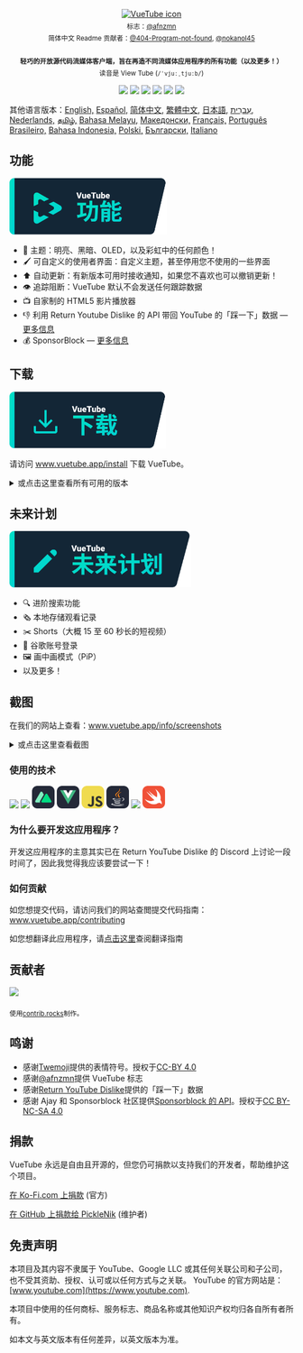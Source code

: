 <p align="center">
  <a href="https://vuetube.app/">
    <img src="https://cdn.discordapp.com/attachments/819655079447363659/990686682804264970/Group_4_6.svg" alt="VueTube icon" width="500"/>
  </a>
  </br>
  <sub>标志：<a href="https://github.com/afnzmn">@afnzmn</a></sub> </br>
  <sub>简体中文 Readme 贡献者：<a href="https://github.com/404-Program-not-found">@404-Program-not-found</a>, <a href="https://github.com/nokanol45">@nokanol45</a>
  </br>
  </br>
<strong>轻巧的开放源代码流媒体客户端，旨在再造不同流媒体应用程序的所有功能（以及更多！）</strong>
</br>
读音是 View Tube (<code>/ˈvjuːˌtjuːb/</code>)
</p>

<p align="center">
  <a href="https://github.com/VueTubeApp/VueTube/blob/main/LICENSE" alt="License"><img src="https://img.shields.io/github/license/VueTubeApp/VueTube"></img></a>
  <a href="https://github.com/VueTubeApp/VueTube/actions/workflows/ci.yml" alt="CI"><img src="https://github.com/VueTubeApp/VueTube/actions/workflows/ci.yml/badge.svg"></img></a>
  <a href="https://reddit.com/r/vuetube" alt="Reddit"><img src="https://img.shields.io/reddit/subreddit-subscribers/vuetube?label=r%2FVuetube&logo=reddit&logoColor=white"></img></a>
  <a href="https://t.me/VueTube" alt="Telegram"><img src="https://img.shields.io/endpoint?label=VueTube&url=https%3A%2F%2Ftelegram-badge-4mbpu8e0fit4.runkit.sh%2F%3Furl%3Dhttps%3A%2F%2Ft.me%2FVuetube"></img></a>
  <a href="https://discord.gg/7P8KJrdd5W" alt="Discord"><img src="https://img.shields.io/discord/946587366242533377?label=Discord&style=flat&logo=discord&logoColor=white"></img></a>
  <a href="https://twitter.com/VueTubeApp" alt="Twitter"><img src="https://img.shields.io/twitter/follow/VueTubeApp?label=Follow&style=flat&logo=twitter"></img></a>
</p>

其他语言版本：[English,](readme.md) [Español,](readme.es.md) [简体中文,](readme.zh-hans.md) [繁體中文,](readme.zh-hant.md) [日本語,](readme.ja.md) [עִברִית,](readme.he.md) [Nederlands,](readme.nl.md) [தமிழ்,](readme.ta.md) [Bahasa Melayu,](readme.ms.md) [Македонски,](readme.mk.md) [Français,](readme.fr.md) [Português Brasileiro,](readme.pt-br.md) [Bahasa Indonesia,](readme.id.md) [Polski,](readme.pl.md) [Български,](readme.bg.md) [Italiano](readme.it.md)

## 功能

<img src="./resources/readme-zh-hans/Features.zh-hans.svg" alt="VueTube icon" height="100"/>

- 🎨 主题：明亮、黑暗、OLED，以及彩虹中的任何颜色！
- 🖌️ 可自定义的使用者界面：自定义主题，甚至停用您不使用的一些界面
- ⬆️ 自动更新：有新版本可用时接收通知，如果您不喜欢也可以撤销更新！
- 👁️ 追踪阻断：VueTube 默认不会发送任何跟踪数据
- 📺 自家制的 HTML5 影片播放器
- 👎 利用 Return Youtube Dislike 的 API 带回 YouTube 的「踩一下」数据 — [更多信息](https://www.returnyoutubedislike.com/)
- 💰 SponsorBlock — [更多信息](https://sponsor.ajay.app/)

## 下载

<img src="./resources/readme-zh-hans/Install.zh-hans.svg" alt="VueTube icon" height="100"/>

请访问 www.vuetube.app/install 下载 VueTube。

<details>
  <summary>或点击这里查看所有可用的版本</summary>
<br />

### 安卓/Android

| <a href=https://nightly.link/VueTubeApp/VueTube/workflows/ci/main/android.zip><img id="im" width="200" src=./resources/getunstable.png></a> | <a href=https://github.com/VueTubeApp/VueTube/releases/download/0.2/VueTube-Canary-June-15-2022.apk><img id="im" width="200" src=./resources/getcanary.png></a> | <a href=https://vuetube.app/install><img id="im" width="200" src=./resources/getstable.png></a> |
| ------------------------------------------------------------------------------------------------------------------------------------------- | --------------------------------------------------------------------------------------------------------------------------------------------------------------- | ----------------------------------------------------------------------------------------------- |
| 有最新的功能，并且经常有更新，但 bug 也最常见。                                                                                             | bug 比 unstable 较少，功能也比 stable 稍新                                                                                                                      | 由于 VueTube 尚未完成开发，暂时未有 Stable 版本下载                                             |

### iOS

| <a href=https://nightly.link/VueTubeApp/VueTube/workflows/ci/main/iOS.zip><img id="im" width="200" src=./resources/getunstable.png></a> | <a href=https://cdn.discordapp.com/attachments/949908267855921163/972164558930198528/VueTube-Canary-May-6-2022.ipa><img id="im" width="200" src=./resources/getcanary.png></a> | <a href=https://vuetube.app/install><img id="im" width="200" src=./resources/getstable.png></a> |
| --------------------------------------------------------------------------------------------------------------------------------------- | ------------------------------------------------------------------------------------------------------------------------------------------------------------------------------ | ----------------------------------------------------------------------------------------------- |
| 有最新的功能，并且经常有更新，但 bug 也最常见。                                                                                         | bug 比 unstable 较少，功能也比 stable 稍新                                                                                                                                     | 由于 VueTube 尚未完成开发，暂时未有 Stable 版本下载                                             |

</details>

## 未来计划

<img src="./resources/readme-zh-hans/Plans.zh-hans.svg" alt="VueTube icon" height="100"/>

- 🔍 进阶搜索功能
- 🗞️ 本地存储观看记录
- ✂️ Shorts（大概 15 至 60 秒长的短视频）
- 🧑 谷歌账号登录
- 🖼️ 画中画模式（PiP）
- 以及更多！

## 截图

在我们的网站上查看：www.vuetube.app/info/screenshots

<details>
  <summary> 或点击这里查看截图  </summary>
<br />
  
<img src="https://vuetube.app/wtch.png" width="400">
<img src="https://vuetube.app/stng.png" width="400">
<img src="https://vuetube.app/srch.png" width="400">
     
</details>

### 使用的技术

<a href="https://capacitorjs.com/solution/vue"><img src="https://cdn.discordapp.com/attachments/953538236716814356/955694368742834176/Capacitator-Dark.svg" height=40/></a> <a href="https://vuetifyjs.com/"><img src="https://cdn.discordapp.com/attachments/810799100940255260/973719873467342908/Vuetify-Dark.svg" height=40/></a> <a href="https://nuxtjs.org/"><img src="https://github.com/tandpfun/skill-icons/raw/main/icons/NuxtJS-Dark.svg" height=40/></a> <a href="https://vuejs.org/"><img src="https://github.com/tandpfun/skill-icons/raw/main/icons/VueJS-Dark.svg" height=40/></a> <a href="https://javascript.com/"><img src="https://github.com/tandpfun/skill-icons/raw/main/icons/JavaScript.svg" height=40/></a> <a href="https://java.com/"><img src="https://github.com/tandpfun/skill-icons/raw/main/icons/Java-Dark.svg" height=40/></a> <a href="https://gradle.com/"><img src="https://cdn.discordapp.com/attachments/810799100940255260/955691550560636958/Gradle.svg" height=40/></a> <a href="https://developer.apple.com/swift/"><img src="https://github.com/tandpfun/skill-icons/raw/main/icons/Swift.svg" height=40/></a>

### 为什么要开发这应用程序？

开发这应用程序的主意其实已在 Return YouTube Dislike 的 Discord 上讨论一段时间了，因此我觉得我应该要尝试一下！

### 如何贡献

如您想提交代码，请访问我们的网站查閲提交代码指南：www.vuetube.app/contributing

如您想翻译此应用程序，请[点击这里](/NUXT/plugins/languages)查阅翻译指南

## 贡献者

<a href="https://github.com/VueTubeApp/VueTube/graphs/contributors">
  <img src="https://contrib.rocks/image?repo=VueTubeApp/VueTube" />
</a>

<sub>使用[contrib.rocks](https://contrib.rocks)制作。</sub>

## 鸣谢

- 感谢[Twemoji](https://twemoji.twitter.com/)提供的表情符号。授权于[CC-BY 4.0](https://creativecommons.org/licenses/by/4.0/)
- 感谢[@afnzmn](https://github.com/afnzmn)提供 VueTube 标志
- 感谢[Return YouTube Dislike](https://returnyoutubedislike.com)提供的「踩一下」数据
- 感谢 Ajay 和 Sponsorblock 社区提供[Sponsorblock 的 API](http://sponsorblock.ajay.app/)。授权于[CC BY-NC-SA 4.0](https://creativecommons.org/licenses/by-nc-sa/4.0/)

## 捐款

VueTube 永远是自由且开源的，但您仍可捐款以支持我们的开发者，帮助维护这个项目。

[在 Ko-Fi.com 上捐款](https://ko-fi.com/vuetube) (官方)

[在 GitHub 上捐款给 PickleNik](https://github.com/sponsors/PickleNik) (维护者)

## 免责声明

本项目及其内容不隶属于 YouTube、Google LLC 或其任何关联公司和子公司，也不受其资助、授权、认可或以任何方式与之关联。 YouTube 的官方网站是：[www.youtube.com](https://www.youtube.com).

本项目中使用的任何商标、服务标志、商品名称或其他知识产权均归各自所有者所有。

如本文与英文版本有任何差异，以英文版本为准。
